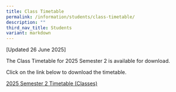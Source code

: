 ```yaml
---
title: Class Timetable
permalink: /information/students/class-timetable/
description: ""
third_nav_title: Students
variant: markdown
---
```

[Updated 26 June 2025]

The Class Timetable for 2025 Semester 2 is available for download.

Click on the link below to download the timetable. 

[2025 Semester 2 Timetable (Classes)](/files/Information/Students/Timetable/2025_Sem_2_Timetable_v17e_Classes.pdf)